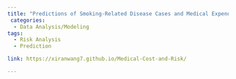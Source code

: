 ```yaml
---
title: "Predictions of Smoking-Related Disease Cases and Medical Expenditures"
 categories:
  - Data Analysis/Modeling
tags:
  - Risk Analysis
  - Prediction

link: https://xiranwang7.github.io/Medical-Cost-and-Risk/

---
```

